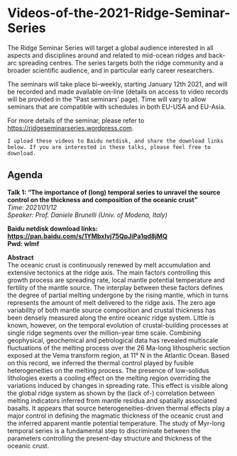 # Videos-of-the-2021-Ridge-Seminar-Series

The Ridge Seminar Series will target a global audience interested in all aspects and disciplines around and related to mid-ocean ridges and back-arc spreading centres. The series targets both the ridge community and a broader scientific audience, and in particular early career researchers.

The seminars will take place bi-weekly, starting January 12th 2021, and will be recorded and made available on-line (details on access to video records will be provided in the “Past seminars’ page). Time will vary to allow seminars that are compatible with schedules in both EU-USA and EU-Asia.

For more details of the seminar, please refer to https://ridgeseminarseries.wordpress.com.

```I upload these videos to Baidu netdisk, and share the download links below. If you are interested in these talks, please feel free to download.```

## Agenda
**Talk 1: “The importance of (long) temporal series to unravel the source control on the thickness and composition of the oceanic crust”**    
*Time: 2021/01/12*  
*Speaker: Prof. Daniele Brunelli (Univ. of Modena, Italy)*  

**Baidu netdisk download links: https://pan.baidu.com/s/1YMbxIvj75QpJiPa1qd8jMQ**  
**Pwd: wlmf**  

**Abstract**   
The oceanic crust is continuously renewed by melt accumulation and extensive tectonics at the ridge axis. The main factors controlling this growth process are spreading rate, local mantle potential temperature and fertility of the mantle source. The interplay between these factors defines the degree of partial melting undergone by the rising mantle, which in turns represents the amount of melt delivered to the ridge axis. The zero age variability of both mantle source composition and crustal thickness has been densely measured along the entire oceanic ridge system. Little is known, however, on the temporal evolution of crustal-building processes at single ridge segments over the million-year time scale. Combining geophysical, geochemical and petrological data has revealed multiscale fluctuations of the melting process over the 26 Ma-long lithospheric section exposed at the Vema transform region, at 11° N in the Atlantic Ocean. Based on this record, we inferred the thermal control played by fusible heterogeneities on the melting process. The presence of low-solidus lithologies exerts a cooling effect on the melting region overriding the variations induced by changes in spreading rate. This effect is visible along the global ridge system as shown by the (lack of-) correlation between melting indicators inferred from mantle residua and spatially associated basalts. It appears that source heterogeneities-driven thermal effects play a major control in defining the magmatic thickness of the oceanic crust and the inferred apparent mantle potential temperature. The study of Myr-long temporal series is a fundamental step to discriminate between the parameters controlling the present-day structure and thickness of the oceanic crust.  

